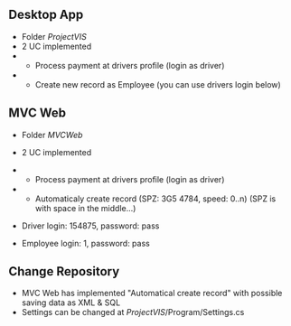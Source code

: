 ## Desktop App
- Folder *ProjectVIS*
- 2 UC implemented 
- - Process payment at drivers profile (login as driver)
- - Create new record as Employee (you can use drivers login below)

## MVC Web
- Folder *MVCWeb*
- 2 UC implemented 
- - Process payment at drivers profile (login as driver)
- - Automaticaly create record (SPZ: 3G5 4784, speed: 0..n) (SPZ is with space in the middle...)


- Driver login: 154875, password: pass
- Employee login: 1, password: pass


## Change Repository
- MVC Web has implemented "Automatical create record" with possible saving data as XML & SQL
- Settings can be changed at *ProjectVIS*/Program/Settings.cs